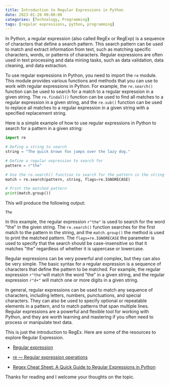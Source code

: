```yaml
---
title: Introduction to Regular Expressions in Python
date: 2023-01-28 00:00:00 
categories: [Technology, Programming]
tags: [regular expressions, python, programming]
---
```


In Python, a regular expression (also called RegEx or RegExp) is a sequence of characters that define a search pattern. This search pattern can be used to match and extract information from text, such as matching specific characters, words, or patterns of characters. Regular expressions are often used in text processing and data mining tasks, such as data validation, data cleaning, and data extraction.

To use regular expressions in Python, you need to import the `re` module. This module provides various functions and methods that you can use to work with regular expressions in Python. For example, the `re.search()` function can be used to search for a match to a regular expression in a given string. The `re.findall()` function can be used to find all matches to a regular expression in a given string, and the `re.sub()` function can be used to replace all matches to a regular expression in a given string with a specified replacement string.

Here is a simple example of how to use regular expressions in Python to search for a pattern in a given string:

```python
import re

# Defing a string to search
string = "The quick brown fox jumps over the lazy dog."

# Define a regular expression to search for
pattern = r"the"

# Use the re.search() function to search for the pattern in the string
match = re.search(pattern, string, flags=re.IGNORECASE)

# Print the matched pattern
print(match.group())
```

This will produce the following output:

```shell
The
```

In this example, the regular expression `r"the"` is used to search for the word "the" in the given string. The `re.search()` function searches for the first match to the pattern in the string, and the `match.group()` the method is used to print the matched pattern. The `flags=re.IGNORECASE` the parameter is used to specify that the search should be case-insensitive so that it matches "the" regardless of whether it is uppercase or lowercase.

Regular expressions can be very powerful and complex, but they can also be very simple. The basic syntax for a regular expression is a sequence of characters that define the pattern to be matched. For example, the regular expression `r"the"`will match the word "the" in a given string, and the regular expression `r"d+"` will match one or more digits in a given string.

In general, regular expressions can be used to match any sequence of characters, including letters, numbers, punctuations, and special characters. They can also be used to specify optional or repeatable elements in a pattern, and to match patterns that span multiple lines. Regular expressions are a powerful and flexible tool for working with Python, and they are worth learning and mastering if you often need to process or manipulate text data.

This is just the introduction to RegEx. Here are some of the resources to explore Regular Expression.

* [Regular expression](https://en.wikipedia.org/wiki/Regular_expression)
    
* [re — Regular expression operations](https://docs.python.org/3/library/re.html)
    
* [Regex Cheat Sheet: A Quick Guide to Regular Expressions in Python](https://www.dataquest.io/wp-content/uploads/2019/03/python-regular-expressions-cheat-sheet.pdf)
    

Thanks for reading and I welcome your thoughts on the topic.